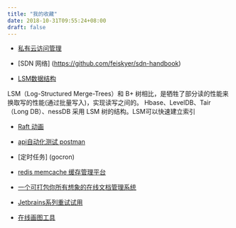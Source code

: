 ```yaml
---
title: "我的收藏"
date: 2018-10-31T09:55:24+08:00
draft: false
---
```



- [私有云访问管理](https://gravitational.com/teleport ) 
- [SDN 网络] (https://github.com/feiskyer/sdn-handbook)

- [LSM数据结构](https://blog.csdn.net/u014774781/article/details/52105708) 

LSM（Log-Structured Merge-Trees）和 B+ 树相比，是牺牲了部分读的性能来换取写的性能(通过批量写入)，实现读写之间的。 Hbase、LevelDB、Tair（Long DB）、nessDB 采用 LSM 树的结构。LSM可以快速建立索引

- [Raft 动画](http://thesecretlivesofdata.com/raft/)
- [api自动化测试 postman](https://blog.csdn.net/cai_iac/article/details/81030619)

- [定时任务] (gocron)

- [redis memcache 缓存管理平台](https://github.com/bilibili/overlord)

- [一个可打包你所有想象的在线文档管理系统](https://www.showdoc.com.cn/)

- [Jetbrains系列重试试用](https://zhile.io/2020/11/18/jetbrains-eval-reset-da33a93d.html)

- [在线画图工具](https://excalidraw.com/)

